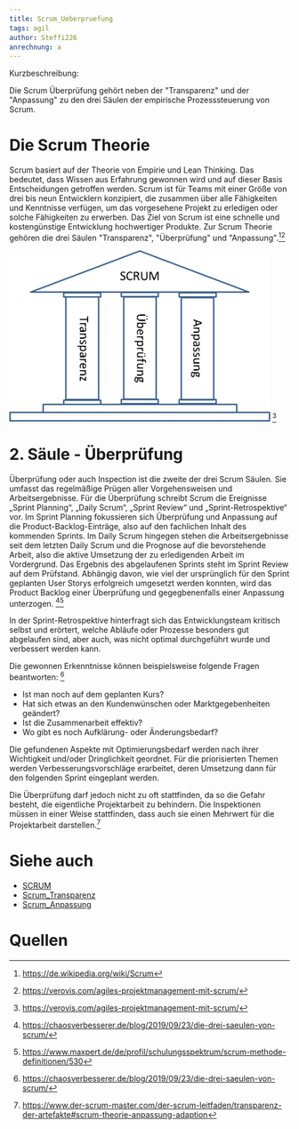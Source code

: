 ```yaml
---
title: Scrum_Ueberpruefung
tags: agil
author: Steffi226
anrechnung: a
---
```


Kurzbeschreibung: 

Die Scrum Überprüfung gehört neben der "Transparenz" und der "Anpassung" zu den drei Säulen der empirische Prozesssteuerung von Scrum.



# Die Scrum Theorie
Scrum basiert auf der Theorie von Empirie und Lean Thinking. Das bedeutet, dass Wissen aus Erfahrung gewonnen wird und auf dieser Basis Entscheidungen getroffen werden.
Scrum ist für Teams mit einer Größe von drei bis neun Entwicklern konzipiert, die zusammen über alle Fähigkeiten und Kenntnisse verfügen, um das vorgesehene Projekt zu erledigen oder solche Fähigkeiten zu erwerben. 
Das Ziel von Scrum ist eine schnelle und kostengünstige Entwicklung hochwertiger Produkte.
Zur Scrum Theorie gehören die drei Säulen "Transparenz", "Überprüfung" und "Anpassung".[^1][^2]

![image](/kb/Scrum_Ueberpruefung/Scrum_Ueberpruefung.png) [^3]


# 2. Säule - Überprüfung 
Überprüfung oder auch Inspection ist die zweite der drei Scrum Säulen. Sie umfasst das regelmäßige Prügen aller Vorgehensweisen und Arbeitsergebnisse. Für die Überprüfung  schreibt Scrum die Ereignisse „Sprint Planning“, „Daily Scrum“, „Sprint Review“ und „Sprint-Retrospektive“ vor. 
Im Sprint Planning fokussieren sich Überprüfung und Anpassung auf die Product-Backlog-Einträge, also auf den fachlichen Inhalt des kommenden Sprints. Im Daily Scrum hingegen stehen die Arbeitsergebnisse seit dem letzten Daily Scrum und die Prognose auf die bevorstehende Arbeit, also die aktive Umsetzung der zu erledigenden Arbeit im Vordergrund.
Das Ergebnis des abgelaufenen Sprints steht im Sprint Review auf dem Prüfstand. Abhängig davon, wie viel der ursprünglich für den Sprint geplanten User Storys erfolgreich umgesetzt werden konnten, wird das Product Backlog einer Überprüfung und gegegbenenfalls einer Anpassung unterzogen. [^4][^5]

In der Sprint-Retrospektive hinterfragt sich das Entwicklungsteam kritisch selbst und erörtert, welche Abläufe oder Prozesse besonders gut abgelaufen sind, aber auch, was nicht optimal durchgeführt wurde und verbessert werden kann. 

Die gewonnen Erkenntnisse können beispielsweise folgende Fragen beantworten: [^4]

* Ist man noch auf dem geplanten Kurs? 
* Hat sich etwas an den Kundenwünschen oder Marktgegebenheiten geändert?
* Ist die Zusammenarbeit effektiv?
* Wo gibt es noch Aufklärung- oder Änderungsbedarf?

Die gefundenen Aspekte mit Optimierungsbedarf werden nach ihrer Wichtigkeit und/oder Dringlichkeit geordnet. Für die priorisierten Themen werden Verbesserungsvorschläge erarbeitet, deren Umsetzung dann für den folgenden Sprint eingeplant werden.

Die Überprüfung darf jedoch nicht zu oft stattfinden, da so die Gefahr besteht, die eigentliche Projektarbeit zu behindern. 
Die Inspektionen müssen in einer Weise stattfinden, dass auch sie einen Mehrwert für die Projektarbeit darstellen.[^6]





# Siehe auch

* [SCRUM](SCRUM.md)
* [Scrum_Transparenz](Scrum_Transparenz.md)
* [Scrum_Anpassung](Scrum_Anpassung.md)

# Quellen

[^1]: https://de.wikipedia.org/wiki/Scrum
[^2]: https://verovis.com/agiles-projektmanagement-mit-scrum/
[^3]: https://verovis.com/agiles-projektmanagement-mit-scrum/
[^4]: https://chaosverbesserer.de/blog/2019/09/23/die-drei-saeulen-von-scrum/
[^5]: https://www.maxpert.de/de/profil/schulungsspektrum/scrum-methode-definitionen/530
[^6]: https://www.der-scrum-master.com/der-scrum-leitfaden/transparenz-der-artefakte#scrum-theorie-anpassung-adaption





